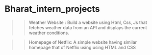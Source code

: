 # Bharat_intern_projects

>>Weather Website :
Build a website using Html, Css, Js that
fetches weather data from an API and
displays the current weather conditions.

>> Homepage of Netflix:
A simple website having similar homepage
that of Netflix using using HTML and
CSS

